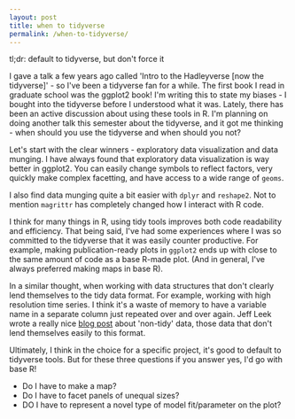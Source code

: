 ```yaml
---
layout: post
title: when to tidyverse
permalink: /when-to-tidyverse/
---
```


tl;dr: default to tidyverse, but don't force it

I gave a talk a few years ago called 'Intro to the Hadleyverse [now the tidyverse]' - so I've been a tidyverse fan for a while. The first book I read in graduate school was the ggplot2 book! I'm writing this to state my biases - I bought into the tidyverse before I understood what it was. Lately, there has been an active discussion about using these tools in R. I'm planning on doing another talk this semester about the tidyverse, and it got me thinking - when should you use the tidyverse and when should you not?

Let's start with the clear winners - exploratory data visualization and data munging. I have always found that exploratory data visualization is way better in ggplot2. You can easily change symbols to reflect factors, very quickly make complex facetting, and have access to a wide range of `geoms`. 

I also find data munging quite a bit easier with `dplyr` and `reshape2`. Not to mention `magrittr` has completely changed how I interact with R code.

I think for many things in R, using tidy tools improves both code readability and efficiency. That being said, I've had some experiences where I was so committed to the tidyverse that it was easily counter productive. For example, making publication-ready plots in `ggplot2` ends up with close to the same amount of code as a base R-made plot. (And in general, I've always preferred making maps in base R).

In a similar thought, when working with data structures that don't clearly lend themselves to the tidy data format. For example, working with high resolution time series. I think it's a waste of memory to have a variable name in a separate column just repeated over and over again. Jeff Leek wrote a really nice [blog post](https://simplystatistics.org/2016/02/17/non-tidy-data/) about 'non-tidy' data, those data that don't lend themselves easily to this format.

Ultimately, I think in the choice for a specific project, it's good to default to tidyverse tools. But for these three questions if you answer yes, I'd go with base R!

- Do I have to make a map?
- Do I have to facet panels of unequal sizes?
- DO I have to represent a novel type of model fit/parameter on the plot?



